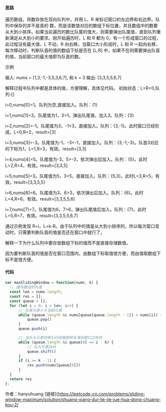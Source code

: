 #### 思路

遍历数组，将数存放在双向队列中，并用 L，R 来标记窗口的左边界和右边界。队列中保存的并不是真的 数，而是该数值对应的数组下标位置，并且数组中的数要从大到小排序。如果当前遍历的数比队尾的值大，则需要弹出队尾值，直到队列重新满足从大到小的要求。刚开始遍历时，L 和 R 都为 0，有一个形成窗口的过程，此过程没有最大值，L 不动，R 向右移。当窗口大小形成时，L 和 R 一起向右移，每次移动时，判断队首的值的数组下标是否在 [L,R] 中，如果不在则需要弹出队首的值，当前窗口的最大值即为队首的数。

示例

输入: nums = [1,3,-1,-3,5,3,6,7], 和 k = 3
输出: [3,3,5,5,6,7]

解释过程中队列中都是具体的值，方便理解，具体见代码。
初始状态：L=R=0,队列:{}

i=0,nums[0]=1。队列为空,直接加入。队列：{1}

i=1,nums[1]=3。队尾值为1，3>1，弹出队尾值，加入3。队列：{3}

i=2,nums[2]=-1。队尾值为3，-1<3，直接加入。队列：{3,-1}。此时窗口已经形成，L=0,R=2，result=[3]

i=3,nums[3]=-3。队尾值为-1，-3<-1，直接加入。队列：{3,-1,-3}。队首3对应的下标为1，L=1,R=3，有效。result=[3,3]

i=4,nums[4]=5。队尾值为-3，5>-3，依次弹出后加入。队列：{5}。此时L=2,R=4，有效。result=[3,3,5]

i=5,nums[5]=3。队尾值为5，3<5，直接加入。队列：{5,3}。此时L=3,R=5，有效。result=[3,3,5,5]

i=6,nums[6]=6。队尾值为3，6>3，依次弹出后加入。队列：{6}。此时L=4,R=6，有效。result=[3,3,5,5,6]

i=7,nums[7]=7。队尾值为6，7>6，弹出队尾值后加入。队列：{7}。此时L=5,R=7，有效。result=[3,3,5,5,6,7]

通过示例发现 R=i，L=k-R。由于队列中的值是从大到小排序的，所以每次窗口变动时，只需要判断队首的值是否还在窗口中就行了。

解释一下为什么队列中要存放数组下标的值而不是直接存储数值，

因为要判断队首的值是否在窗口范围内，由数组下标取值很方便，而由值取数组下标不是很方便。

#### 代码
```javascript
var maxSlidingWindow = function(nums, k) {
  // 缓存数组的长度
  const len = nums.length;
  const res = [];
  const queue = [];
  for (let i = 0; i < len; i++) {
      // 队尾元素小于当前元素
      while (queue.length && nums[queue[queue.length - 1]] < nums[i]) {
          queue.pop()
      }
      queue.push(i)

      // 当队头元素的索引已经被排除在滑动窗口之外时
      while (queue.length && queue[0] <= i - k) {
          // 队头元素出对
          queue.shift()
      }
      if (i >= k - 1) {
          res.push(nums[queue[0]])
      }
  }
  return res
};
```
作者：hanyuhuang
[链接](https://leetcode-cn.com/problems/sliding-window-maximum/solution/shuang-xiang-dui-lie-jie-jue-hua-dong-chuang-kou-2/
